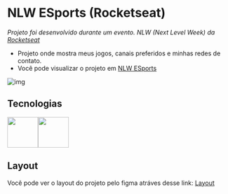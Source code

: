 # NLW ESports (Rocketseat)

*Projeto foi desenvolvido durante um evento. NLW (Next Level Week) da [Rocketseat](https://rocketseat.com.br)*
- Projeto onde mostra meus jogos, canais preferidos e minhas redes de contato.
- Você pode visualizar o projeto em <a target="_blank" href="https://fernandorocha11.github.io/NLW-ESports">NLW ESports</a>

![img](https://i.imgur.com/kDKXnBA.png)

## Tecnologias
<div style="display: flex">
<img src="https://cdn-icons-png.flaticon.com/512/5968/5968267.png" width="70" height="70">
<img src="https://cdn-icons-png.flaticon.com/512/5968/5968242.png" width="70" height"70">
</div>
  
## Layout 

Você pode ver o layout do projeto pelo figma atráves desse link: [Layout](https://www.figma.com/community/file/1102912263666619803)
